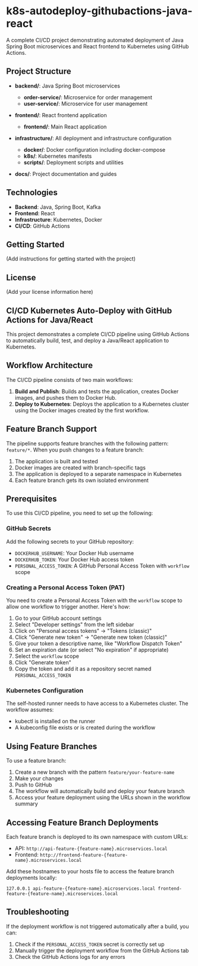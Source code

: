 # k8s-autodeploy-githubactions-java-react

A complete CI/CD project demonstrating automated deployment of Java Spring Boot microservices and React frontend to Kubernetes using GitHub Actions.

## Project Structure

- **backend/**: Java Spring Boot microservices

  - **order-service/**: Microservice for order management
  - **user-service/**: Microservice for user management

- **frontend/**: React frontend application

  - **frontend/**: Main React application

- **infrastructure/**: All deployment and infrastructure configuration

  - **docker/**: Docker configuration including docker-compose
  - **k8s/**: Kubernetes manifests
  - **scripts/**: Deployment scripts and utilities

- **docs/**: Project documentation and guides

## Technologies

- **Backend**: Java, Spring Boot, Kafka
- **Frontend**: React
- **Infrastructure**: Kubernetes, Docker
- **CI/CD**: GitHub Actions

## Getting Started

(Add instructions for getting started with the project)

## License

(Add your license information here)

## CI/CD Kubernetes Auto-Deploy with GitHub Actions for Java/React

This project demonstrates a complete CI/CD pipeline using GitHub Actions to automatically build, test, and deploy a Java/React application to Kubernetes.

## Workflow Architecture

The CI/CD pipeline consists of two main workflows:

1. **Build and Publish**: Builds and tests the application, creates Docker images, and pushes them to Docker Hub.
2. **Deploy to Kubernetes**: Deploys the application to a Kubernetes cluster using the Docker images created by the first workflow.

## Feature Branch Support

The pipeline supports feature branches with the following pattern: `feature/*`. When you push changes to a feature branch:

1. The application is built and tested
2. Docker images are created with branch-specific tags
3. The application is deployed to a separate namespace in Kubernetes
4. Each feature branch gets its own isolated environment

## Prerequisites

To use this CI/CD pipeline, you need to set up the following:

### GitHub Secrets

Add the following secrets to your GitHub repository:

- `DOCKERHUB_USERNAME`: Your Docker Hub username
- `DOCKERHUB_TOKEN`: Your Docker Hub access token
- `PERSONAL_ACCESS_TOKEN`: A GitHub Personal Access Token with `workflow` scope

### Creating a Personal Access Token (PAT)

You need to create a Personal Access Token with the `workflow` scope to allow one workflow to trigger another. Here's how:

1. Go to your GitHub account settings
2. Select "Developer settings" from the left sidebar
3. Click on "Personal access tokens" → "Tokens (classic)"
4. Click "Generate new token" → "Generate new token (classic)"
5. Give your token a descriptive name, like "Workflow Dispatch Token"
6. Set an expiration date (or select "No expiration" if appropriate)
7. Select the `workflow` scope
8. Click "Generate token"
9. Copy the token and add it as a repository secret named `PERSONAL_ACCESS_TOKEN`

### Kubernetes Configuration

The self-hosted runner needs to have access to a Kubernetes cluster. The workflow assumes:

- kubectl is installed on the runner
- A kubeconfig file exists or is created during the workflow

## Using Feature Branches

To use a feature branch:

1. Create a new branch with the pattern `feature/your-feature-name`
2. Make your changes
3. Push to GitHub
4. The workflow will automatically build and deploy your feature branch
5. Access your feature deployment using the URLs shown in the workflow summary

## Accessing Feature Branch Deployments

Each feature branch is deployed to its own namespace with custom URLs:

- API: `http://api-feature-{feature-name}.microservices.local`
- Frontend: `http://frontend-feature-{feature-name}.microservices.local`

Add these hostnames to your hosts file to access the feature branch deployments locally:

```
127.0.0.1 api-feature-{feature-name}.microservices.local frontend-feature-{feature-name}.microservices.local
```

## Troubleshooting

If the deployment workflow is not triggered automatically after a build, you can:

1. Check if the `PERSONAL_ACCESS_TOKEN` secret is correctly set up
2. Manually trigger the deployment workflow from the GitHub Actions tab
3. Check the GitHub Actions logs for any errors
